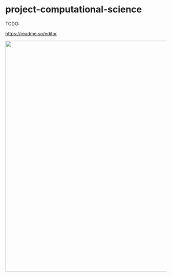 # project-computational-science

TODO:

https://readme.so/editor


<img src="_.html.gif" width="720"/>
